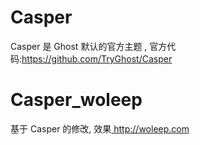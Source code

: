 # Casper
Casper 是 Ghost 默认的官方主题 , 官方代码:https://github.com/TryGhost/Casper

# Casper_woleep
基于 Casper 的修改, 效果[ http://woleep.com ](http://woleep.com)


